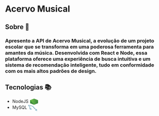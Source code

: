 # Acervo Musical

## Sobre 🔰

### Apresento a API de Acervo Musical, a evolução de um projeto escolar que se transforma em uma poderosa ferramenta para amantes da música. Desenvolvida com React e Node, essa plataforma oferece uma experiência de busca intuitiva e um sistema de recomendação inteligente, tudo em conformidade com os mais altos padrões de design.

## Tecnologias 📚
<ul>
  <li>NodeJS <img align="center" height="20" width="30" src="https://raw.githubusercontent.com/devicons/devicon/master/icons/nodejs/nodejs-original.svg"></li>
  <li>MySQL <img align="center" height="20" width="30" src="https://raw.githubusercontent.com/devicons/devicon/master/icons/mysql/mysql-original.svg"></li>
</ul>

